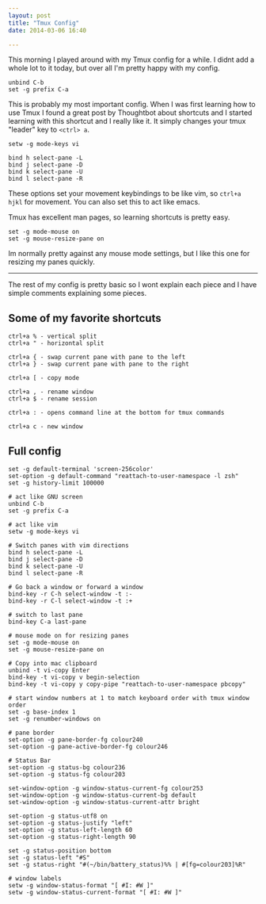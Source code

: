 ```yaml
---
layout: post
title: "Tmux Config"
date: 2014-03-06 16:40

---
```

This morning I played around with my Tmux config for a while. I didnt add a whole lot to it today, but over all I'm pretty happy with my config.

```
unbind C-b
set -g prefix C-a
```

This is probably my most important config. When I was first learning how to use Tmux I found a great post by Thoughtbot about shortcuts and I started learning with this shortcut and I really like it. It simply changes your tmux "leader" key to `<ctrl> a`.

```
setw -g mode-keys vi

bind h select-pane -L
bind j select-pane -D
bind k select-pane -U
bind l select-pane -R
```

These options set your movement keybindings to be like vim, so `ctrl+a hjkl` for movement. You can also set this to act like emacs.

Tmux has excellent man pages, so learning shortcuts is pretty easy.

```
set -g mode-mouse on
set -g mouse-resize-pane on
```

Im normally pretty against any mouse mode settings, but I like this one for resizing my panes quickly.

* * *

The rest of my config is pretty basic so I wont explain each piece and I have simple comments explaining some pieces.

## Some of my favorite shortcuts

```
ctrl+a % - vertical split
ctrl+a " - horizontal split

ctrl+a { - swap current pane with pane to the left
ctrl+a } - swap current pane with pane to the right

ctrl+a [ - copy mode

ctrl+a , - rename window
ctrl+a $ - rename session

ctrl+a : - opens command line at the bottom for tmux commands

ctrl+a c - new window
```

## Full config

```
set -g default-terminal 'screen-256color'
set-option -g default-command "reattach-to-user-namespace -l zsh"
set -g history-limit 100000

# act like GNU screen
unbind C-b
set -g prefix C-a

# act like vim
setw -g mode-keys vi

# Switch panes with vim directions
bind h select-pane -L
bind j select-pane -D
bind k select-pane -U
bind l select-pane -R

# Go back a window or forward a window
bind-key -r C-h select-window -t :-
bind-key -r C-l select-window -t :+

# switch to last pane
bind-key C-a last-pane

# mouse mode on for resizing panes
set -g mode-mouse on
set -g mouse-resize-pane on

# Copy into mac clipboard
unbind -t vi-copy Enter
bind-key -t vi-copy v begin-selection
bind-key -t vi-copy y copy-pipe "reattach-to-user-namespace pbcopy"

# start window numbers at 1 to match keyboard order with tmux window order
set -g base-index 1
set -g renumber-windows on

# pane border
set-option -g pane-border-fg colour240
set-option -g pane-active-border-fg colour246

# Status Bar
set-option -g status-bg colour236
set-option -g status-fg colour203

set-window-option -g window-status-current-fg colour253
set-window-option -g window-status-current-bg default
set-window-option -g window-status-current-attr bright

set-option -g status-utf8 on
set-option -g status-justify "left"
set-option -g status-left-length 60
set-option -g status-right-length 90

set -g status-position bottom
set -g status-left "#S"
set -g status-right "#(~/bin/battery_status)%% | #[fg=colour203]%R"

# window labels
setw -g window-status-format "[ #I: #W ]"
setw -g window-status-current-format "[ #I: #W ]"
```
